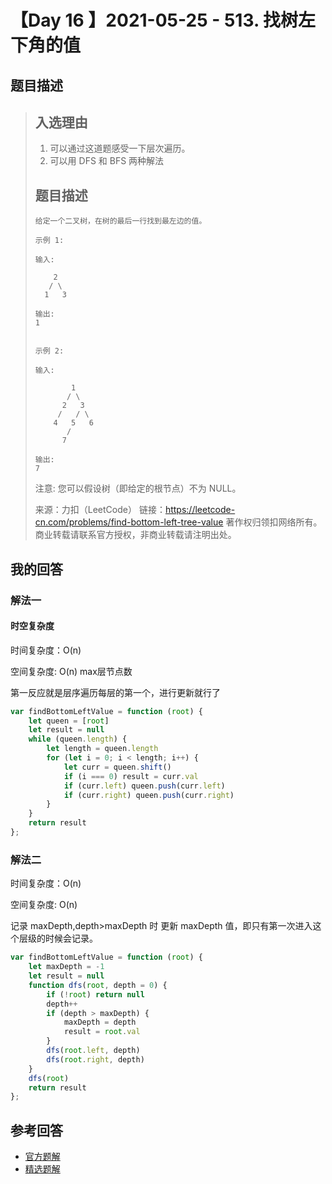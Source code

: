 # 【Day 16 】2021-05-25 - 513. 找树左下角的值

## 题目描述

> ## 入选理由
>
> 1. 可以通过这道题感受一下层次遍历。
> 2. 可以用 DFS 和 BFS 两种解法
>
> ## 题目描述
>
> ```
> 给定一个二叉树，在树的最后一行找到最左边的值。
>
> 示例 1:
>
> 输入:
>
>     2
>    / \
>   1   3
>
> 输出:
> 1
>
>
> 示例 2:
>
> 输入:
>
>         1
>        / \
>       2   3
>      /   / \
>     4   5   6
>        /
>       7
>
> 输出:
> 7
> ```
>
> 注意: 您可以假设树（即给定的根节点）不为 NULL。
>
> 来源：力扣（LeetCode）
> 链接：https://leetcode-cn.com/problems/find-bottom-left-tree-value
> 著作权归领扣网络所有。商业转载请联系官方授权，非商业转载请注明出处。

## 我的回答

### 解法一

#### 时空复杂度

时间复杂度：O(n)

空间复杂度: O(n)  max层节点数

第一反应就是层序遍历每层的第一个，进行更新就行了

```JavaScript
var findBottomLeftValue = function (root) {
    let queen = [root]
    let result = null
    while (queen.length) {
        let length = queen.length
        for (let i = 0; i < length; i++) {
            let curr = queen.shift()
            if (i === 0) result = curr.val
            if (curr.left) queen.push(curr.left)
            if (curr.right) queen.push(curr.right)
        }
    }
    return result
};
```

### 解法二

时间复杂度：O(n)

空间复杂度: O(n)

记录 maxDepth,depth>maxDepth 时 更新 maxDepth 值，即只有第一次进入这个层级的时候会记录。

```JavaScript
var findBottomLeftValue = function (root) {
    let maxDepth = -1
    let result = null
    function dfs(root, depth = 0) {
        if (!root) return null
        depth++
        if (depth > maxDepth) {
            maxDepth = depth
            result = root.val
        }
        dfs(root.left, depth)
        dfs(root.right, depth)
    }
    dfs(root)
    return result
};
```



## 参考回答

- [官方题解](https://github.com/leetcode-pp/91alg-2/blob/master/solution/basic/d16.513.find-bottom-left-tree-value.md)
- [精选题解](https://github.com/leetcode-pp/91alg-2/blob/master/solution/basic/d16.513.find-bottom-left-tree-value-selected-1.md)
